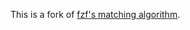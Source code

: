 This is a fork of [fzf's matching algorithm](https://github.com/junegunn/fzf/tree/master/src/algo).
